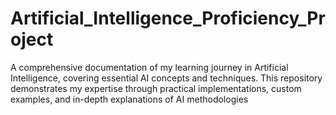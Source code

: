 # Artificial_Intelligence_Proficiency_Project
A comprehensive documentation of my learning journey in Artificial Intelligence, covering essential AI concepts and techniques. This repository demonstrates my expertise through practical implementations, custom examples, and in-depth explanations of AI methodologies

